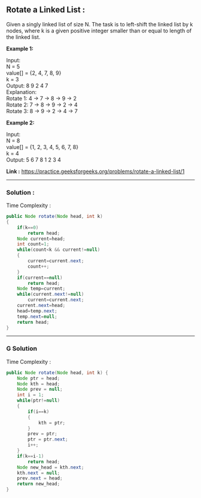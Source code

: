 <h2> Rotate a Linked List :</h2>

Given a singly linked list of size N. The task is to left-shift the linked list by k nodes, where k is a given positive integer smaller than or equal to length of the linked list.

**Example 1:**

Input: <br/>
N = 5 <br/>
value[] = {2, 4, 7, 8, 9}<br/>
k = 3<br/>
Output: 8 9 2 4 7<br/>
Explanation:<br/>
Rotate 1: 4 -> 7 -> 8 -> 9 -> 2<br/>
Rotate 2: 7 -> 8 -> 9 -> 2 -> 4<br/>
Rotate 3: 8 -> 9 -> 2 -> 4 -> 7<br/>

**Example 2:**

Input: <br/>
N = 8<br/>
value[] = {1, 2, 3, 4, 5, 6, 7, 8}<br/>
k = 4<br/>
Output: 5 6 7 8 1 2 3 4

**Link :** https://practice.geeksforgeeks.org/problems/rotate-a-linked-list/1

---------------------------------------------------------------------------------------------------------------------------------------------------------

<h3> Solution : </h3>

Time Complexity :

```java
public Node rotate(Node head, int k) 
{
    if(k==0)
        return head;
    Node current=head;
    int count=1;
    while(count<k && current!=null)
    {
        current=current.next;
        count++;
    }
    if(current==null)
        return head;
    Node temp=current;
    while(current.next!=null)
        current=current.next;
    current.next=head;
    head=temp.next;
    temp.next=null;
    return head;
}
```
---------------------------------------------------------------------------------------------------------------------------------------------------------

<h3> G Solution </h3>

Time Complexity :

```java
public Node rotate(Node head, int k) {
    Node ptr = head;
    Node kth = head;
    Node prev = null;
    int i = 1;
    while(ptr!=null)
    {
        if(i==k)
        {
            kth = ptr;
        }
        prev = ptr;
        ptr = ptr.next;
        i++;
    }
    if(k==i-1)
        return head;
    Node new_head = kth.next;
    kth.next = null;
    prev.next = head;
    return new_head;
}
```
